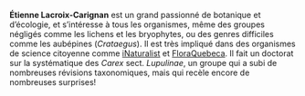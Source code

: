 <!--

https://static.inaturalist.org/attachments/users/icons/696204/large.png?1617773376

-->

**Étienne Lacroix-Carignan** est un grand passionné de botanique et d’écologie, et s’intéresse à tous les organismes, même des groupes négligés comme les lichens et les bryophytes, ou des genres difficiles comme les aubépines (_Crataegus_). Il est très impliqué dans des organismes de science citoyenne comme [iNaturalist](https://www.inaturalist.org) et [FloraQuebeca](https://floraquebeca.qc.ca/). Il fait un doctorat sur la systématique des _Carex_ sect. _Lupulinae_, un groupe qui a subi de nombreuses révisions taxonomiques, mais qui recèle encore de nombreuses surprises!